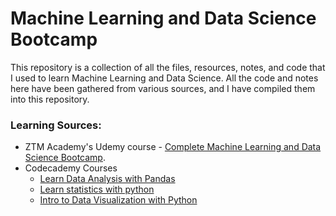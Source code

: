 # Machine Learning and Data Science Bootcamp

This repository is a collection of all the files, resources, notes, and code that I used to learn Machine Learning and Data Science. All the code and notes here have been gathered from various sources, and I have compiled them into this repository.

### Learning Sources:
- ZTM Academy's Udemy course - [Complete Machine Learning and Data Science Bootcamp](https://www.udemy.com/share/102vAM3@H5XRhtNJEcNlmDd10XB9mogV4-FFZJsoDWEZNIZC7rUdFEP3KAdlC4NqkcHDJz8a/).
- Codecademy Courses
  - [Learn Data Analysis with Pandas](https://www.codecademy.com/enrolled/courses/data-processing-pandas) 
  - [Learn statistics with python](https://www.codecademy.com/enrolled/courses/learn-statistics-with-python)
  - [Intro to Data Visualization with Python](https://www.codecademy.com/learn/intro-to-data-visualization-with-python)
